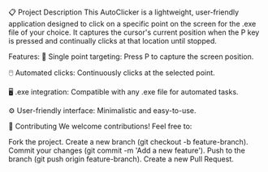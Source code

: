 📋 Project Description
This AutoClicker is a lightweight, user-friendly application designed to click on a specific point on the screen for the .exe file of your choice. It captures the cursor's current position when the P key is pressed and continually clicks at that location until stopped.

Features:
🎯 Single point targeting: Press P to capture the screen position.

🖱️ Automated clicks: Continuously clicks at the selected point.

🖥️ .exe integration: Compatible with any .exe file for automated tasks.

⚙️ User-friendly interface: Minimalistic and easy-to-use.


🤝 Contributing
We welcome contributions! Feel free to:

Fork the project.
Create a new branch (git checkout -b feature-branch).
Commit your changes (git commit -m 'Add a new feature').
Push to the branch (git push origin feature-branch).
Create a new Pull Request.
